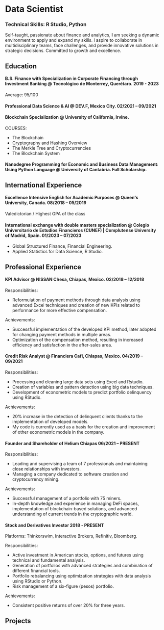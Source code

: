 # Data Scientist
### Technical Skills: R Studio, Python

Self-taught, passionate about finance and analytics, I am seeking a dynamic environment to apply and expand my skills. I aspire to collaborate in multidisciplinary teams, face challenges, and provide innovative solutions in strategic decisions. Committed to growth and excellence.

## Education

#### B.S. Finance with Specialization in Corporate Financing through Investment Banking @ Tecnológico de Monterrey, Querétaro. 2019 - 2023
Average: 95/100

#### Professional Data Science & AI @ DEV.F, Mexico City. 02/2021 – 09/2021

#### Blockchain Specialization @ University of California, Irvine. 
COURSES:
- The Blockchain
- Cryptography and Hashing Overview
- The Merkle Tree and Cryptocurrencies
- The Blockchain System

#### Nanodegree Programming for Economic and Business Data Management: Using Python Language @ University of Cantabria. Full Scholarship.

## International Experience

#### Excellence Intensive English for Academic Purposes @ Queen's University, Canada. 08/2018 – 05/2019
Valedictorian / Highest GPA of the class

#### International exchange with double masters specialization @ Colegio Universitario de Estudios Financieros (CUNEF) | Complutense University of Madrid, Spain. 01/2023 – 07/2023
- Global Structured Finance, Financial Engineering.
- Applied Statistics for Data Science, R Studio.

## Professional Experience

#### KPI Advisor @ NISSAN Chesa, Chiapas, Mexico. 02/2018 – 12/2018
Responsibilities:
- Reformulation of payment methods through data analysis using advanced Excel techniques and creation of new KPIs related to performance for more effective compensation.

Achievements:
- Successful implementation of the developed KPI method, later adopted for changing payment methods in multiple areas.
- Optimization of the compensation method, resulting in increased efficiency and satisfaction in the after-sales area.

#### Credit Risk Analyst @ Financiera Cafi, Chiapas, Mexico. 04/2019 – 09/2021
Responsibilities:
- Processing and cleaning large data sets using Excel and Rstudio.
- Creation of variables and pattern detection using big data techniques.
- Development of econometric models to predict portfolio delinquency using RStudio.

Achievements:
- 20% increase in the detection of delinquent clients thanks to the implementation of developed models.
- My code is currently used as a basis for the creation and improvement of other econometric models in the company.

#### Founder and Shareholder of Helium Chiapas 06/2021 – PRESENT
Responsibilities:
- Leading and supervising a team of 7 professionals and maintaining close relationships with investors.
- Managing a company dedicated to software creation and cryptocurrency mining.

Achievements:
- Successful management of a portfolio with 75 miners.
- In-depth knowledge and experience in managing DeFi spaces, implementation of blockchain-based solutions, and advanced understanding of current trends in the cryptographic world.

#### Stock and Derivatives Investor 2018 - PRESENT
Platforms: Thinkorswim, Interactive Brokers, Refinitiv, Bloomberg.

Responsibilities:
- Active investment in American stocks, options, and futures using technical and fundamental analysis.
- Generation of portfolios with advanced strategies and combination of different financial tools.
- Portfolio rebalancing using optimization strategies with data analysis using RStudio or Python.
- Risk management of a six-figure (pesos) portfolio.

Achievements:
- Consistent positive returns of over 20% for three years.

## Projects


